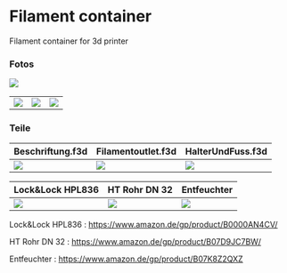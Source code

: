 # Filament container
Filament container for 3d printer 

### Fotos

![](images/IMG_1.JPG)

|     |     |     |
| --- | --- | --- |
| ![](images/IMG_2.JPG) | ![](images/IMG_3.JPG) | ![](images/IMG_4.JPG) |



### Teile
| Beschriftung.f3d  | Filamentoutlet.f3d | HalterUndFuss.f3d  |
| --- | --- | --- |
| ![](images/Beschriftung.png) | ![](images/Filamentoutlet.png) | ![](images/HalterUndFuss.png) |

| Lock&Lock HPL836  | HT Rohr DN 32 | Entfeuchter  |
| --- | --- | --- |
| ![](images/HPL836.jpg)  | ![](images/HT-Rohr.png)  | ![](images/Entfeuchter.jpg) |


Lock&Lock HPL836 : https://www.amazon.de/gp/product/B0000AN4CV/ 

HT Rohr DN 32    : https://www.amazon.de/gp/product/B07D9JC7BW/ 

Entfeuchter      : https://www.amazon.de/gp/product/B07K8Z2QXZ 

